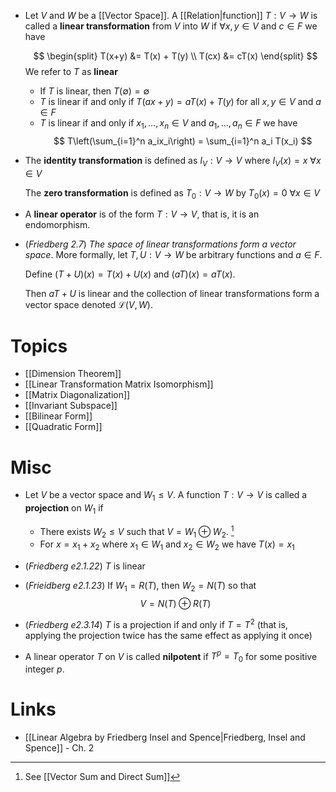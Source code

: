 * Let $V$ and $W$ be a [[Vector Space]]. A [[Relation|function]] $T:V\to W$ is called a **linear transformation** from $V$ into $W$ if $\forall x,y\in V$ and $c\in F$  we have
  
  $$
  \begin{split}
  T(x+y) &= T(x) + T(y) \\
  T(cx) &= cT(x)
  \end{split}
  $$
  We refer to $T$ as **linear**
	* If $T$ is linear, then $T(\emptyset) = \emptyset$ 
	* $T$ is linear if and only if $T(ax + y) = aT(x) + T(y)$ for all $x,y\in V$ and $a\in F$
	* $T$ is linear if and only if $x_1,\dots, x_n \in V$ and $a_1,\dots, a_n\in F$ we have
	  $$
	  T\left(\sum_{i=1}^n a_ix_i\right) = \sum_{i=1}^n a_i T(x_i)
	  $$
* The **identity transformation** is defined as $I_V : V\to V$ where $I_V(x) = x$ $\forall x\in V$ 
  
  The **zero transformation** is defined as $T_0 : V\to W$ by $T_0(x)=0$ $\forall x\in V$ 

* A **linear operator** is of the form $T:V\to V$, that is, it is an endomorphism.

* (*Friedberg 2.7*) *The space of linear transformations form a vector space*. More formally, let $T,U:V\to W$ be arbitrary functions and $a\in F$. 
  
  Define $(T+U)(x)=T(x) +U(x)$ and $(aT)(x) = aT(x)$. 
  
  Then $aT + U$ is linear and the collection of linear transformations form a vector space denoted $\mathcal{L} (V,W)$.

# Topics
* [[Dimension Theorem]]
* [[Linear Transformation Matrix Isomorphism]]
* [[Matrix Diagonalization]]
* [[Invariant Subspace]]
* [[Bilinear Form]]
* [[Quadratic Form]]

# Misc
* Let $V$ be a vector space and $W_1\le V$. A function $T:V\to V$ is called a **projection** on $W_1$ if
	* There exists $W_2\le V$ such that $V = W_1 \oplus W_2$. [^oplus]
	* For $x=x_1 + x_2$ where $x_1\in W_1$ and $x_2 \in W_2$ we have $T(x)=x_1$
* (*Friedberg e2.1.22*) $T$ is linear
* (*Frieidberg e2.1.23*) If $W_1=R(T)$, then $W_2=N(T)$ so that
  $$
  V = N(T) \oplus R(T)
  $$
* (*Friedberg e2.3.14*) $T$ is a projection if and only if $T=T^2$ (that is, applying the projection twice has the same effect as applying it once)

 * A linear operator $T$ on $V$ is called **nilpotent** if $T^p=T_0$ for some positive integer $p$.

[^oplus]: See [[Vector Sum and Direct Sum]]
# Links
* [[Linear Algebra by Friedberg Insel and Spence|Friedberg, Insel and Spence]] - Ch. 2